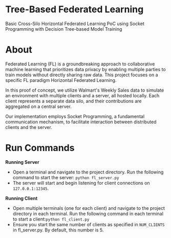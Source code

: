 # Tree-Based Federated Learning
Basic Cross-Silo Horizontal Federated Learning PoC using Socket Programming with Decision Tree-based Model Training

# About
Federated Learning (FL) is a groundbreaking approach to collaborative machine learning that prioritizes data privacy by enabling multiple parties to train models without directly sharing raw data. This project focuses on a specific FL paradigm Horizontal Federated Learning.

In this proof of concept, we utilize Walmart's Weekly Sales data to simulate an environment with multiple clients and a server, all hosted locally. Each client represents a separate data silo, and their contributions are aggregated on a central server.

Our implementation employs Socket Programming, a fundamental communication mechanism, to facilitate interaction between distributed clients and the server.

# Run Commands
**Running Server**
- Open a terminal and navigate to the project directory. Run the following command to start the server: `python fl_server.py`
- The server will start and begin listening for client connections on `127.0.0.1:12345`.

**Running Client**
- Open multiple terminals (one for each client) and navigate to the project directory in each terminal. Run the following command in each terminal to start a client:`python fl_client.py`
- Ensure you start the same number of clients as specified in `NUM_CLIENTS` in fl_server.py. By default, this number is 5.
